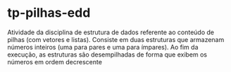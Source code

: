 # tp-pilhas-edd
Atividade da disciplina de estrutura de dados referente ao conteúdo de pilhas (com vetores e listas). Consiste em duas estruturas que armazenam números inteiros (uma para pares e uma para ímpares). Ao fim da execução, as estruturas são desempilhadas de forma que exibem os números em ordem decrescente
